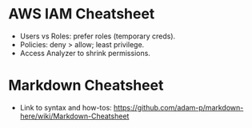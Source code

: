 # AWS IAM Cheatsheet
- Users vs Roles: prefer roles (temporary creds).
- Policies: deny > allow; least privilege.
- Access Analyzer to shrink permissions.

# Markdown Cheatsheet

- Link to syntax and how-tos: https://github.com/adam-p/markdown-here/wiki/Markdown-Cheatsheet
   